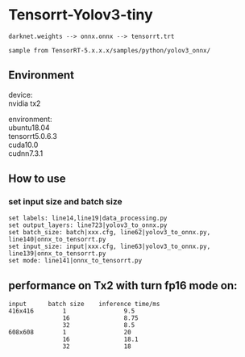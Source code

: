 # Tensorrt-Yolov3-tiny

    darknet.weights --> onnx.onnx --> tensorrt.trt

    sample from TensorRT-5.x.x.x/samples/python/yolov3_onnx/

## Environment
device:  
nvidia tx2

environment:  
ubuntu18.04  
tensorrt5.0.6.3  
cuda10.0  
cudnn7.3.1  

## How to use
### set input size and batch size
    set labels: line14,line19|data_processing.py
    set output_layers: line723|yolov3_to_onnx.py
    set batch_size: batch|xxx.cfg, line62|yolov3_to_onnx.py, line140|onnx_to_tensorrt.py
    set input_size: input|xxx.cfg, line63|yolov3_to_onnx.py, line139|onnx_to_tensorrt.py
    set mode: line141|onnx_to_tensorrt.py

## performance on Tx2 with turn fp16 mode on:
       
    input      batch size    inference time/ms
    416x416        1                9.5
                   16               8.75
                   32               8.5
    608x608        1                20
                   16               18.1
                   32               18
